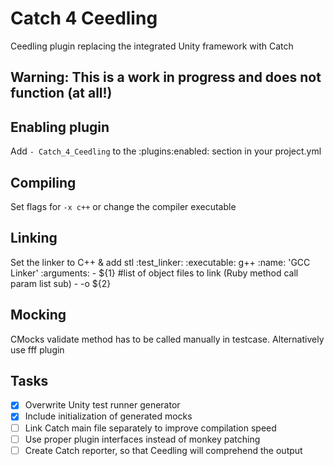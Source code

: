 # Catch 4 Ceedling
Ceedling plugin replacing the integrated Unity framework with Catch

## Warning: This is a work in progress and does not function (at all!)

## Enabling plugin
Add `- Catch_4_Ceedling` to the :plugins:enabled: section in your project.yml

## Compiling
Set flags for `-x c++` or change the compiler executable

## Linking
Set the linker to C++ & add stl
    :test_linker:
        :executable: g++
        :name: 'GCC Linker'
        :arguments:
            - ${1}               #list of object files to link (Ruby method call param list sub)
            - -o ${2}

## Mocking
CMocks validate method has to be called manually in testcase.
Alternatively use fff plugin


## Tasks
- [x] Overwrite Unity test runner generator
- [x] Include initialization of generated mocks
- [ ] Link Catch main file separately to improve compilation speed
- [ ] Use proper plugin interfaces instead of monkey patching
- [ ] Create Catch reporter, so that Ceedling will comprehend the output
